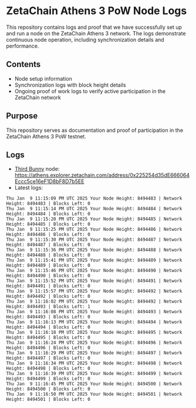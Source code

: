 # ZetaChain Athens 3 PoW Node Logs
This repository contains logs and proof that we have successfully set up and run a node on the ZetaChain Athens 3 network. The logs demonstrate continuous node operation, including synchronization details and performance.

## Contents
- Node setup information
- Synchronization logs with block height details
- Ongoing proof of work logs to verify active participation in the ZetaChain network

## Purpose
This repository serves as documentation and proof of participation in the ZetaChain Athens 3 PoW testnet.

## Logs

- [Third Bunny](https://thirdbunny.xyz/) node: https://athens.explorer.zetachain.com/address/0x225254d35dE666064Eccc5ce16eF1D8bF8D7b5EE
- Latest logs:
```
Thu Jan  9 11:15:09 PM UTC 2025 Your Node Height: 8494483 | Network Height: 8494483 | Blocks Left: 0
Thu Jan  9 11:15:14 PM UTC 2025 Your Node Height: 8494484 | Network Height: 8494484 | Blocks Left: 0
Thu Jan  9 11:15:20 PM UTC 2025 Your Node Height: 8494485 | Network Height: 8494485 | Blocks Left: 0
Thu Jan  9 11:15:25 PM UTC 2025 Your Node Height: 8494486 | Network Height: 8494486 | Blocks Left: 0
Thu Jan  9 11:15:30 PM UTC 2025 Your Node Height: 8494487 | Network Height: 8494487 | Blocks Left: 0
Thu Jan  9 11:15:36 PM UTC 2025 Your Node Height: 8494488 | Network Height: 8494488 | Blocks Left: 0
Thu Jan  9 11:15:41 PM UTC 2025 Your Node Height: 8494489 | Network Height: 8494489 | Blocks Left: 0
Thu Jan  9 11:15:46 PM UTC 2025 Your Node Height: 8494490 | Network Height: 8494490 | Blocks Left: 0
Thu Jan  9 11:15:52 PM UTC 2025 Your Node Height: 8494491 | Network Height: 8494491 | Blocks Left: 0
Thu Jan  9 11:15:57 PM UTC 2025 Your Node Height: 8494492 | Network Height: 8494492 | Blocks Left: 0
Thu Jan  9 11:16:02 PM UTC 2025 Your Node Height: 8494492 | Network Height: 8494493 | Blocks Left: 1
Thu Jan  9 11:16:08 PM UTC 2025 Your Node Height: 8494493 | Network Height: 8494493 | Blocks Left: 0
Thu Jan  9 11:16:13 PM UTC 2025 Your Node Height: 8494494 | Network Height: 8494494 | Blocks Left: 0
Thu Jan  9 11:16:18 PM UTC 2025 Your Node Height: 8494495 | Network Height: 8494495 | Blocks Left: 0
Thu Jan  9 11:16:24 PM UTC 2025 Your Node Height: 8494496 | Network Height: 8494496 | Blocks Left: 0
Thu Jan  9 11:16:29 PM UTC 2025 Your Node Height: 8494497 | Network Height: 8494497 | Blocks Left: 0
Thu Jan  9 11:16:34 PM UTC 2025 Your Node Height: 8494498 | Network Height: 8494498 | Blocks Left: 0
Thu Jan  9 11:16:39 PM UTC 2025 Your Node Height: 8494499 | Network Height: 8494499 | Blocks Left: 0
Thu Jan  9 11:16:45 PM UTC 2025 Your Node Height: 8494500 | Network Height: 8494500 | Blocks Left: 0
Thu Jan  9 11:16:50 PM UTC 2025 Your Node Height: 8494501 | Network Height: 8494501 | Blocks Left: 0
```
